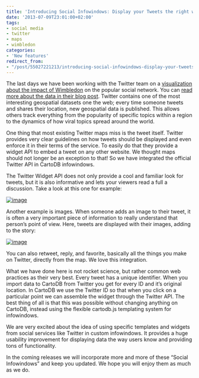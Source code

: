 ```yaml
---
title: 'Introducing Social Infowindows: Display your Tweets the right way on maps'
date: '2013-07-09T23:01:00+02:00'
tags:
- social media
- twitter
- maps
- wimbledon
categories:
- 'New features'
redirect_from:
- "/post/55027221213/introducing-social-infowindows-display-your-tweets-the/"
---
```


The last days we have been working with the Twitter team on a <a href="http://com.cartodb.visualizations.s3.amazonaws.com/twitter/wim_twitter_map.html">visualization about the impact of Wimbledon</a> on the popular social network. You can <a href="https://blog.twitter.com/2013/twitter-at-wimbledon-downright-smashing">read more about the data in their blog post</a>. Twitter contains one of the most interesting geospatial datasets one the web; every time someone tweets and shares their location, new geospatial data is published. This allows others track everything from the popularity of specific topics within a region to the dynamics of how viral topics spread around the world.

One thing that most existing Twitter maps miss is the tweet itself. Twitter provides very clear guidelines on how tweets should be displayed and even enforce it in their terms of the service. To easily do that they provide a widget API to embed a tweet on any other website. We thought maps should not longer be an exception to that! So we have integrated the official Twitter API in CartoDB infowindows.

The Twitter Widget API does not only provide a cool and familiar look for tweets, but it is also informative and lets your viewers read a full a discussion. Take a look at this one for example:

<a href="http://com.cartodb.visualizations.s3.amazonaws.com/twitter/wim_twitter_map.html"><img alt="image" src="http://cartodb.s3.amazonaws.com/tumblr/posts/twitter_map1.png"/></a>

Another example is images. When someone adds an image to their tweet, it is often a very important piece of information to really understand that person’s point of view. Here, tweets are displayed with their images, adding to the story:

<a href="http://com.cartodb.visualizations.s3.amazonaws.com/twitter/wim_twitter_map.html"><img alt="image" src="http://cartodb.s3.amazonaws.com/tumblr/posts/twitter_map2.png"/></a>

You can also retweet, reply, and favorite, basically all the things you make on Twitter, directly from the map. We love this integration.

What we have done here is not rocket science, but rather common web practices as their very best. Every tweet has a unique identifier. When you import data to CartoDB from Twitter you get for every ID and it’s original location. In CartoDB we use the Twitter ID so that when you click on a particular point we can assemble the widget through the Twitter API. The best thing of all is that this was possible without changing anything on CartoDB, instead using the flexible cartodb.js templating system for infowindows.

We are very excited about the idea of using specific templates and widgets from social services like Twitter in custom infowindows. It provides a huge usability improvement for displaying data the way users know and providing tons of functionality.

In the coming releases we will incorporate more and more of these “Social Infowindows” and keep you updated. We hope you will enjoy them as much as we do.
